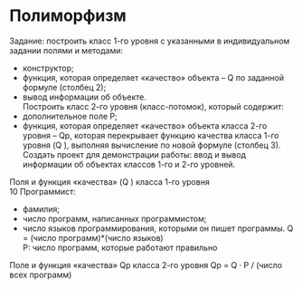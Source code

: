 # Полиморфизм 
Задание: построить класс 1-го уровня с указанными в индивидуальном задании полями и методами: 
-	конструктор; 
-	функция, которая определяет «качество» объекта – Q  по заданной формуле (столбец 2); 
-	вывод информации об объекте.   
Построить класс 2-го уровня (класс-потомок), который содержит: 
-	дополнительное поле P; 
-	функция, которая определяет «качество» объекта класса 2-го уровня – Qp, которая перекрывает функцию качества класса 1-го уровня (Q ), выполняя вычисление по новой формуле (столбец 3).  
Создать проект для демонстрации работы: ввод и вывод информации об объектах классов 1-го и 2-го уровней. 

Поля и функция «качества» (Q ) класса 1-го уровня 	 
10	Программист: 
-	фамилия; 
-	число программ, написанных программистом; 
-	число языков программирования,   которыми он пишет программы. 
Q = (число программ)*(число языков)  
  	P:  число программ, которые работают   правильно 
 
 
Поле и функция «качества» Qp класса 2-го уровня 
Qp = Q · Р / (число всех программ) 
